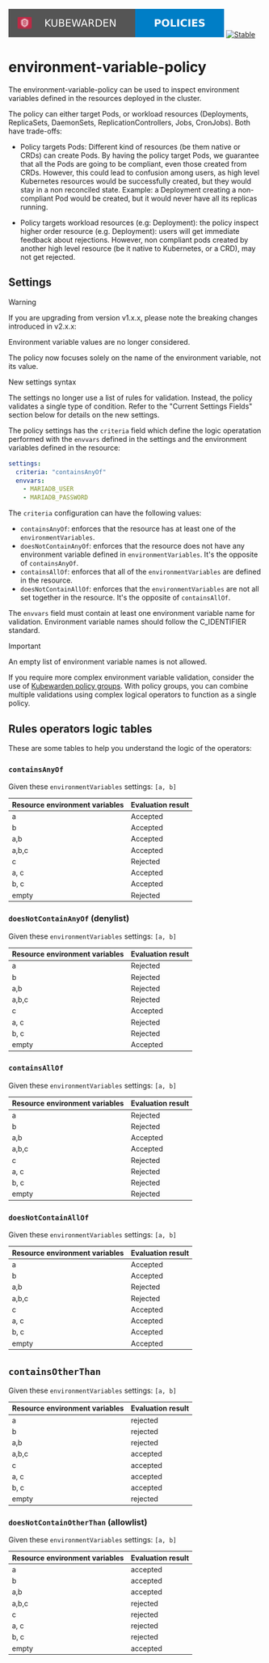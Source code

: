 [![Kubewarden Policy Repository](https://github.com/kubewarden/community/blob/main/badges/kubewarden-policies.svg)](https://github.com/kubewarden/community/blob/main/REPOSITORIES.md#policy-scope)
[![Stable](https://img.shields.io/badge/status-stable-brightgreen?style=for-the-badge)](https://github.com/kubewarden/community/blob/main/REPOSITORIES.md#stable)

# environment-variable-policy

The environment-variable-policy can be used to inspect environment variables
defined in the resources deployed in the cluster.

The policy can either target Pods, or workload resources (Deployments,
ReplicaSets, DaemonSets, ReplicationControllers, Jobs, CronJobs). Both have
trade-offs:

- Policy targets Pods: Different kind of resources (be them native or CRDs) can
  create Pods. By having the policy target Pods, we guarantee that all the Pods
  are going to be compliant, even those created from CRDs. However, this could
  lead to confusion among users, as high level Kubernetes resources would be
  successfully created, but they would stay in a non reconciled state. Example: a
  Deployment creating a non-compliant Pod would be created, but it would never
  have all its replicas running.

- Policy targets workload resources (e.g: Deployment): the policy inspect
  higher order resource (e.g. Deployment): users will get immediate feedback
  about rejections. However, non compliant pods created by another high level
  resource (be it native to Kubernetes, or a CRD), may not get rejected.

## Settings

> [!WARNING]  
> If you are upgrading from version v1.x.x, please note the breaking changes
> introduced in v2.x.x:
>
> Environment variable values are no longer considered.
>
> The policy now focuses solely on the name of the environment variable, not
> its value.
>
> New settings syntax
>
> The settings no longer use a list of rules for validation. Instead, the
> policy validates a single type of condition. Refer to the "Current Settings
> Fields" section below for details on the new settings.

The policy settings has the `criteria` field which define the logic operatation
performed with the `envvars` defined in the settings and the environment variables
defined in the resource:

```yaml
settings:
  criteria: "containsAnyOf"
  envvars:
    - MARIADB_USER
    - MARIADB_PASSWORD
```

The `criteria` configuration can have the following values:

- `containsAnyOf`: enforces that the resource has at least one of the
  `environmentVariables`.
- `doesNotContainAnyOf`: enforces that the resource does not have any environment
  variable defined in `environmentVariables`. It's the opposite of `containsAnyOf`.
- `containsAllOf`: enforces that all of the `environmentVariables` are defined in
  the resource.
- `doesNotContainAllOf`: enforces that the `environmentVariables` are not all set
  together in the resource. It's the opposite of `containsAllOf`.

The `envvars` field must contain at least one environment variable name for
validation. Environment variable names should follow the C_IDENTIFIER standard.

> [!IMPORTANT]  
> An empty list of environment variable names is not allowed.

If you require more complex environment variable validation, consider the use
of [Kubewarden policy groups](https://docs.kubewarden.io/howtos/policy-groups).
With policy groups, you can combine multiple validations using complex logical
operators to function as a single policy.

## Rules operators logic tables

These are some tables to help you understand the logic of the operators:

### `containsAnyOf`

Given these `environmentVariables` settings: `[a, b]`

| Resource environment variables | Evaluation result |
| ------------------------------ | ----------------- |
| a                              | Accepted          |
| b                              | Accepted          |
| a,b                            | Accepted          |
| a,b,c                          | Accepted          |
| c                              | Rejected          |
| a, c                           | Accepted          |
| b, c                           | Accepted          |
| empty                          | Rejected          |

### `doesNotContainAnyOf` (denylist)

Given these `environmentVariables` settings: `[a, b]`

| Resource environment variables | Evaluation result |
| ------------------------------ | ----------------- |
| a                              | Rejected          |
| b                              | Rejected          |
| a,b                            | Rejected          |
| a,b,c                          | Rejected          |
| c                              | Accepted          |
| a, c                           | Rejected          |
| b, c                           | Rejected          |
| empty                          | Accepted          |

### `containsAllOf`

Given these `environmentVariables` settings: `[a, b]`

| Resource environment variables | Evaluation result |
| ------------------------------ | ----------------- |
| a                              | Rejected          |
| b                              | Rejected          |
| a,b                            | Accepted          |
| a,b,c                          | Accepted          |
| c                              | Rejected          |
| a, c                           | Rejected          |
| b, c                           | Rejected          |
| empty                          | Rejected          |

### `doesNotContainAllOf`

Given these `environmentVariables` settings: `[a, b]`

| Resource environment variables | Evaluation result |
| ------------------------------ | ----------------- |
| a                              | Accepted          |
| b                              | Accepted          |
| a,b                            | Rejected          |
| a,b,c                          | Rejected          |
| c                              | Accepted          |
| a, c                           | Accepted          |
| b, c                           | Accepted          |
| empty                          | Accepted          |

## `containsOtherThan`

Given these `environmentVariables` settings: `[a, b]`

| Resource environment variables | Evaluation result |
| ------------------------------ | ----------------- |
| a                              | rejected          |
| b                              | rejected          |
| a,b                            | rejected          |
| a,b,c                          | accepted          |
| c                              | accepted          |
| a, c                           | accepted          |
| b, c                           | accepted          |
| empty                          | rejected          |

### `doesNotContainOtherThan` (allowlist)

Given these `environmentVariables` settings: `[a, b]`

| Resource environment variables | Evaluation result |
| ------------------------------ | ----------------- |
| a                              | accepted          |
| b                              | accepted          |
| a,b                            | accepted          |
| a,b,c                          | rejected          |
| c                              | rejected          |
| a, c                           | rejected          |
| b, c                           | rejected          |
| empty                          | accepted          |
